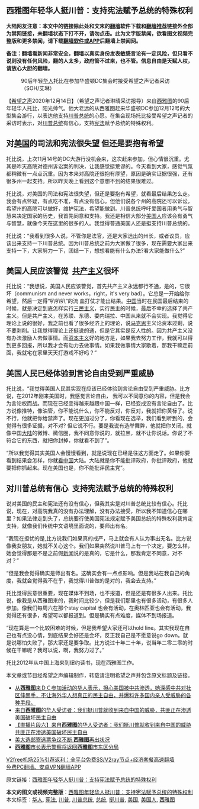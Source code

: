  <h2>西雅图年轻华人挺川普：支持宪法赋予总统的特殊权利</h2> <p class="notice"><b>大陆网友注意：本文中的链接除此处和文末的<a href="https://github.com/bannedbook/fanqiang" >翻墙</a>软件下载和<a href="https://github.com/killgcd/justmysocks/blob/master/README.md">翻墙推荐</a>链接外全部为禁网链接，未翻墙状态下打不开，请勿点击。此为文字版禁闻，欲看图文视频完整版和更多禁闻，请下载<a href="https://github.com/bannedbook/fanqiang">翻墙软件或APP</a>后翻墙上禁闻网。</p><p>备注：翻墙看新闻非常安全，翻墙以真实身份发表敏感言论有一定风险，但只看不说则没有任何风险，翻的人太多，政府管不过来，也不管。信息自由是天赋人权，请放心大胆的翻墙。</b></p>  <div class="entry"> <figure><figcaption>90后年轻<a href="https://www.bannedbook.org/bnews/tag/%e5%8d%8e%e4%ba%ba/" class="st_tag internal_tag" rel="tag" title="标签 华人 下的日志">华人</a>托比在参加华盛顿DC集会时接受希望之声记者采访（SOH/艾琳）</figcaption></figure> <p>【<span class='wp_keywordlink_affiliate'><a href="https://www.soundofhope.org" title="希望之声" target="_blank">希望之声</a></span>2020年12月14日】（希望之声记者琳晴采访报导）来自<a href="https://www.bannedbook.org/bnews/tag/%e8%a5%bf%e9%9b%85%e5%9b%be/" class="st_tag internal_tag" rel="tag" title="标签 西雅图 下的日志">西雅图</a>的90后年轻华人托比，阳光帅气。他大老远的从西雅图赶来华盛顿DC参加12月12号的大型集会游行，以表达他支持<a href="https://www.bannedbook.org/bnews/tag/%E5%B7%9D%E6%99%AE%E6%80%BB%E7%BB%9F/" class="st_tag internal_tag" rel="tag" title="标签 川普总统 下的日志">川普总统</a>的心愿。在集会现场托比接受希望之声记者的采访时表示，对<a href="https://www.bannedbook.org/bnews/tag/%e5%b7%9d%e6%99%ae/" class="st_tag internal_tag" rel="tag" title="标签 川普 下的日志">川普</a><a href="https://www.bannedbook.org/bnews/tag/%e6%80%bb%e7%bb%9f/" class="st_tag internal_tag" rel="tag" title="标签 总统 下的日志">总统</a>有信心，支持<a href="https://www.bannedbook.org/bnews/tag/%e5%ae%aa%e6%b3%95/" class="st_tag internal_tag" rel="tag" title="标签 宪法 下的日志">宪法</a>赋予总统的特殊权利。</p> <h2><strong>对<a href="https://www.bannedbook.org/bnews/tag/%e7%be%8e%e5%9b%bd/" class="st_tag internal_tag" rel="tag" title="标签 美国 下的日志">美国</a>的司法和宪法很失望 但还是要抱有希望</strong></h2> <p>托比说，上次11月14号的DC大游行没机会来，这次赶来参加，但心情很沉重。尤其是昨天高院对德州诉讼案的判决，让我感觉挺荒谬的。今天看到大家，感觉气氛都稍微有一点点沉重。因为本来对高院还很抱有厚望，原因是确实证据很强，还有很多州一起支持。所以昨天晚上看到这个意想不到的结果很难过。</p> <p><a name="_Hlk58796344">托比说</a>，对美国的司法和宪法很失望，但还是要抱有希望，就看最后结果怎么走。我会有点怀疑，有点吃不准，有点没有信心。但他们说各个州的高院还可以诉讼，希望州的高院可以做好，维护宪法，希望能做到。川普总统呼吁爱国者用勇气与智慧来决定国家的历史，我首先同意和支持。我还是相信大部分<a href="https://www.bannedbook.org/bnews/tag/%E7%BE%8E%E5%9B%BD%E4%BA%BA/" class="st_tag internal_tag" rel="tag" title="标签 美国人 下的日志">美国人</a>应该会有勇气与智慧，就像今天在这里的很多的人。我觉得普通美国人还是挺支持川普总统的。</p>  <p>托比说：“我看到很多人说，不管你是法官，还是大家选出的州长，或者议员，应该出来支持一下川普总统。因为川普总统之前为大家做了很多，现在需要大家出来支持一下，大家努力一下，团结一下，想想看能有什么办法?看大家能做什么?”</p> <h2><strong>美国人民应该警觉  <span class='wp_keywordlink'><a href="https://www.bannedbook.org/forum2/topic6177.html" title="《共产主义的终极目的》" target="_blank">共产主义</a></span>很坏</strong></h2> <p>托比说：“我想说，美国人民应该警觉，首先共产主义永远都行不通，是的，它很坏（communism and never works，right，it&#x27;s very bad）。它总是一开始给你希望，然后一定得“叭叭叭”的流 血打仗才能出结果。<span class='wp_keywordlink_affiliate'><a href="https://www.bannedbook.org/" title="中国" target="_blank">中国</a></span>当时在民国最后结束的时候，就是决定到底怎样实行<span class='wp_keywordlink'><a href="https://www.bannedbook.org/forum2/topic3456.html" title="孙中山《三民主义》" target="_blank">三民主义</a></span>，实行民主的时候，最后不幸的选择了共产主义。但是共产主义，在苏联、东德、委内瑞拉、中国从来就不会实现。我觉得它理论上说的很好，我之前也看了很多经济上的理论，说<span class='wp_keywordlink'><a href="https://www.bannedbook.org/forum2/topic105.html" title="《马克思的成魔之路》" target="_blank">马克思</a></span>主义论资本过剩，说不要剥削。让我觉得理论上还挺说的通，但是它其实是反人性的。因为共产主义没有办法激励人去做事情。而<span class='wp_keywordlink'><a href="https://www.bannedbook.org/forum2/topic920.html" title="资本主义与自由" target="_blank">资本主义</a></span>好的地方是，如果我去努力工作，我就可以得到更多回报，所以我才会有动力去做事情。如果我做事情大家歇着，那我干嘛走前面，我就宅在家里天天打游戏不好吗？”</p> <h2><strong>美国人民已经体验到言论自由受到严重威胁</strong></h2> <p>托比说，“我觉得美国人民其实现在应该已经体验到言论自由受到严重威胁。比方说，在2012年刚来美国时，我感觉言论自由， 我可以不同意你的内容，但是我会为言论权而战。而现在已经变得越来越跟中国一样，已经变成没有言论自由了。比方说像推特，像油管，你不能说什么，你不能反对，你反对，我就把你黄标了。说不行，他就把你给禁声了。现在更加过分了，你看现在选举，我们看到听到的，会觉得有很多证据，对不对? 但它说不行。要是我说有选举舞弊，他就把你关闭。就像中国<span class='wp_keywordlink_affiliate'><a href="https://www.bannedbook.org/" title="大陆" target="_blank">大陆</a></span>的微博、微信圈，我不同意你说的，就拉黑，就不让你说话。你说了不符合它的东西，就把你封掉，你就看不到了”。</p>  <p>“所以我觉得其实美国人会慢慢看到，就是说现在已经是往这方面走了。如果你要看到结果会怎样，你就<span class='wp_keywordlink_affiliate'><a href="https://www.secretchina.com/" title="看中国" target="_blank">看中国</a></span>大陆。大陆就是你不能批评政府，你批评政府，他就要把你抓起来。现在美国也是，你不能批评民主党”。</p> <h2><strong>对川普总统有信心  支持宪法赋予总统的特殊权利</strong></h2> <p>说对美国的民主和宪法还有没有信心，但我其实是对川普总统比较有信心。托比说，现在，对高院我真的没有办法理解，没有办法接受，所以我不知道信心在哪里？如果法律走到头了，总统要行使美国宪法规定赋予美国总统的特殊权利我肯定支持，就像我们传统中文语境里面说的，要师出有名。</p> <p>“我现在担忧的是,比方说我们如果真的戒严，马上就会有人认为事出无名。比方说像我女朋友，她就不关心这个。我们如果突然说川普马上有一个决定，要怎么样，她会觉得那是不是之前假<span class='wp_keywordlink_affiliate'><a href="https://www.bannedbook.org/" title="新闻">新闻</a></span>说的是真的，它是什么，那我肯定不同意，对不对？”</p>  <p>“但是我会觉得确实是师出有名。这确实会有一点点影响。但是我站在我自己的角度，我就会觉得我不在乎，我觉得川普做的是对的，我会去支持。”</p> <p>托比觉得民意很重要，现在媒体不到场，也不报道，但是还是有很多人出来。托比说，像我是从西雅图来的，我时间比较少，但是我们那里也有很多活动，有很多人参加。像我们每周六在那个stay capital 也会有活动，在奥林匹亚也会有活动，我觉得还有很多，希望可以都报道到。但是确实有点难度，媒体不到场报道。</p> <p>“现在算是一个比较困难的时候，但是我希望大家还可以hold line。其实我现在自己也有点没心情，到底结果会好还是会坏，反正我自己是不愿意说go down。就是说哪怕失败了，那大家还是要争取。比方说过十年二十年，说当年二零二零的时候在干嘛呢？我可以说，啊，我努力过了。”</p>  <p>托比2012年从中国上海来到纽约读书，现在西雅图工作。</p> <p>本文章或节目经希望之声编辑制作，转载请注明希望之声并包含原文标题及链接。</p> <ul class='op-related-articles' title='相关阅读'> <li><a href='https://www.bannedbook.org/bnews/bannedvideo/20201116/1431727.html' target='_blank'>从<b>西雅图</b>来ＤＣ参加活动的华人表示，担心美国被中共渗透，她深感中共对社区伸黑手，不让海外华人想真正的民主自由，并爆料许多国内亲人受威胁的各种手段。</a></li> <li><a href='https://www.bannedbook.org/bnews/bannedvideo/20201115/1431400.html' target='_blank'>来自<b>西雅图</b>的华人受访者：我们挺川普就收到来自中国的威胁，共匪正在渗透美国破坏民主自由</a></li> <li><a href='https://www.bannedbook.org/bnews/bannedvideo/20201115/1431222.html' target='_blank'>【直播片段六】来自<b>西雅图</b>的华人受访者：我们挺川普就收到来自中国的威胁 共匪正在渗透美国破坏民主自由</a></li> <li><a href='https://www.bannedbook.org/bnews/cnnews/20201018/1415948.html' target='_blank'>美大选邮寄选票争议不断 <b>西雅图</b>再出状况</a></li> <li><a href='https://www.bannedbook.org/bnews/worldnews/usa/20200624/1349599.html' target='_blank'><b>西雅图</b>市长表示警察将返回<b>西雅图</b>市东区分局</a></li> </ul> <p class="texttj"> <a href="https://www.bannedbook.org/forum23/topic22702.html" target="_blank">V2free机场25%引荐返利：全平台免费SS/V2ray节点+经济套餐高速翻墙</a><br/> <a href="https://github.com/bannedbook/fanqiang/wiki/%E7%A6%81%E9%97%BB%E7%BD%91%E5%AE%89%E5%8D%93%E7%BF%BB%E5%A2%99%E6%96%B0%E9%97%BBAPP" target="_blank">免费PC翻墙、安卓VPN翻墙APP</a></p><p>原文链接：<a class="src_link"  href="https://www.soundofhope.org/post/453364" target="_blank">西雅图年轻华人挺川普：支持宪法赋予总统的特殊权利</a></p><a name='sharetosocial'></a>       <div><b>本文的图文或视频完整版</b>：<a href='https://www.bannedbook.org/bnews/comments/20201214/1447562.html'>西雅图年轻华人挺川普：支持宪法赋予总统的特殊权利</a></div>  </div><!--END ENTRY--> <div class="postfooter"> <div>本文标签：<a href="https://www.bannedbook.org/bnews/tag/%e5%8d%8e%e4%ba%ba/" rel="tag">华人</a>, <a href="https://www.bannedbook.org/bnews/tag/%e5%ae%aa%e6%b3%95/" rel="tag">宪法</a>, <a href="https://www.bannedbook.org/bnews/tag/%e5%b7%9d%e6%99%ae/" rel="tag">川普</a>, <a href="https://www.bannedbook.org/bnews/tag/%E5%B7%9D%E6%99%AE%E6%80%BB%E7%BB%9F/" rel="tag">川普总统</a>, <a href="https://www.bannedbook.org/bnews/tag/%e6%80%bb%e7%bb%9f/" rel="tag">总统</a>, <a href="https://www.bannedbook.org/bnews/tag/%E6%8C%BA%E5%B7%9D%E6%99%AE/" rel="tag">挺川普</a>, <a href="https://www.bannedbook.org/bnews/tag/%e7%be%8e%e5%9b%bd/" rel="tag">美国</a>, <a href="https://www.bannedbook.org/bnews/tag/%E7%BE%8E%E5%9B%BD%E4%BA%BA/" rel="tag">美国人</a>, <a href="https://www.bannedbook.org/bnews/tag/%e8%a5%bf%e9%9b%85%e5%9b%be/" rel="tag">西雅图</a></div>  </div><!--END POSTFOOTER--> 